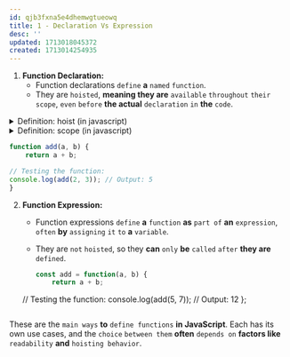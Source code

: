 ```yaml
---
id: qjb3fxna5e4dhemwgtueowq
title: 1 - Declaration Vs Expression
desc: ''
updated: 1713018045372
created: 1713014254935
---
```


1. **Function Declaration:**
   - Function declarations `define` **a** `named` `function`.
   - They are `hoisted`, **meaning they are** `available` `throughout` `their` `scope`, `even` `before` **the actual** `declaration` `in` **the** `code`.



<!-- start of 'hoist' section -->
<details>
    <summary>Definition: hoist (in javascript)</summary>

#
Hoisting, **is a** `behavior` **where** `variable` **and** `function declarations` **are** `moved to` **the** `top` **of their** `containing scope` `during` `compilation`, **allowing them to be used before they're declared**.

---
</details>
<!-- end of 'hoist' section -->



<!-- start of 'scope' section -->
<details>
    <summary>Definition: scope (in javascript)</summary>

#
Scope **refers to** `where` `variables` **and** `functions` **can be** `accessed` **within code**. **Global scope means they're visible everywhere**, **while local scope restricts them to specific blocks or functions**. 

---
</details>
<!-- end of 'scope' section -->



```javascript
function add(a, b) {
    return a + b;

// Testing the function:
console.log(add(2, 3)); // Output: 5
}
```

2. **Function Expression:**
   - Function expressions `define` **a** `function` **as** `part of` **an** `expression`, `often` **by** `assigning` `it` `to` **a** `variable`.
   - They are `not` `hoisted`, so they **can** `only` **be** `called` `after` **they are** `defined`.

     ```javascript
     const add = function(a, b) {
         return a + b;

    // Testing the function:
    console.log(add(5, 7)); // Output: 12
     };
     ```

These are the `main ways` **to** `define functions` **in JavaScript**. Each has its own use cases, and the `choice` `between them` **often** `depends on` **factors like** `readability` **and** `hoisting behavior`.